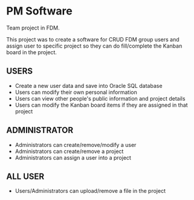 # PM Software

Team project in FDM.

This project was to create a software for CRUD FDM group users and assign user to specific project so they can do fill/complete the Kanban board in the project. 
## USERS
- Create a new user data and save into Oracle SQL database
- Users can modify their own personal information
- Users can view other people's public information and project details
- Users can modify the Kanban board items if they are assigned in that project

## ADMINISTRATOR
- Administrators can create/remove/modify a user
- Administrators can create/remove a project
- Administrators can assign a user into a project

## ALL USER
- Users/Administrators can upload/remove a file in the project
